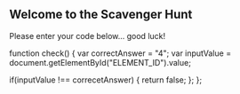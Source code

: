 ## Welcome to the Scavenger Hunt
Please enter your code below...  good luck!

function check() {
  var correctAnswer = "4";
  var inputValue = document.getElementById("ELEMENT_ID").value;

  if(inputValue !== correcetAnswer) {
    return false;
  };
};

